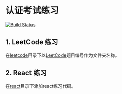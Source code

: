 # 认证考试练习    
[![Build Status](https://travis-ci.org/yulu86/verify-practice.svg?branch=master)](https://travis-ci.org/yulu86/verify-practice)    

## 1. LeetCode 练习    
在[leetcode](leetcode)目录下以[LeetCode](https://leetcode-cn.com/problemset/all/)题目编号作为文件夹名称。

## 2. React 练习    
在[react](react)目录下添加react练习代码。
